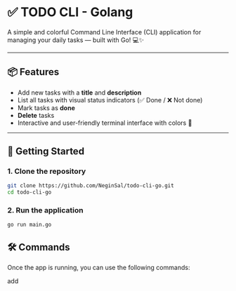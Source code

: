 # ✅ TODO CLI - Golang

A simple and colorful Command Line Interface (CLI) application for managing your daily tasks — built with Go! 💻✨

---

## 📦 Features

- Add new tasks with a **title** and **description**
- List all tasks with visual status indicators (✅ Done / ❌ Not done)
- Mark tasks as **done**
- **Delete** tasks
- Interactive and user-friendly terminal interface with colors 🎨

---

## 🚀 Getting Started

### 1. Clone the repository

```bash
git clone https://github.com/NeginSal/todo-cli-go.git
cd todo-cli-go
```
### 2. Run the application
```
go run main.go
```
## 🛠️ Commands
Once the app is running, you can use the following commands:

add <title> | Add a new task

list | Show all tasks

done <task-number> | Mark a task as done

delete <task-number> | Delete a task

exit | Exit the app

## Task Storage

Tasks are saved in a local tasks.json file using JSON format for easy readability and persistence.

## 🤝 Contributing

Pull requests are welcome! For major changes, please open an issue first to discuss what you would like to change.

